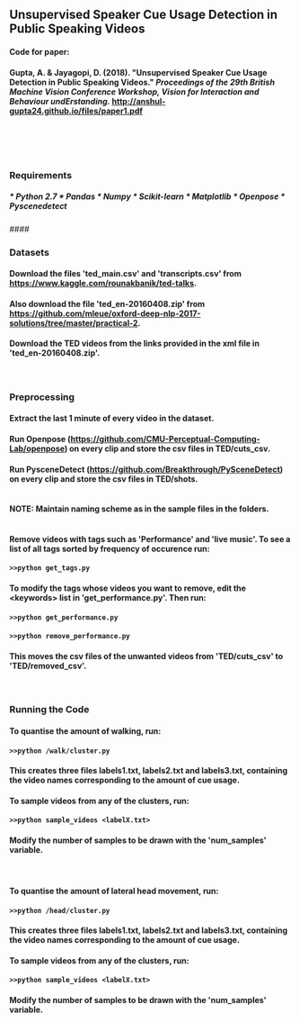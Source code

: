 ## Unsupervised Speaker Cue Usage Detection in Public Speaking Videos

#### Code for paper:
#### Gupta, A. & Jayagopi, D. (2018). "Unsupervised Speaker Cue Usage Detection in Public Speaking Videos." *Proceedings of the 29th British Machine Vision Conference Workshop, Vision for Interaction and Behaviour undErstanding.* http://anshul-gupta24.github.io/files/paper1.pdf
# </br>

####
### Requirements
<h5> 
* Python 2.7
* Pandas
* Numpy
* Scikit-learn
* Matplotlib
* Openpose
* Pyscenedetect
</h5>
#### </br>

### Datasets
#### Download the files 'ted_main.csv' and 'transcripts.csv' from https://www.kaggle.com/rounakbanik/ted-talks.
#### Also download the file 'ted_en-20160408.zip' from https://github.com/mleue/oxford-deep-nlp-2017-solutions/tree/master/practical-2.
#### Download the TED videos from the links provided in the xml file in 'ted_en-20160408.zip'.
#### </br>


### Preprocessing
#### Extract the last 1 minute of every video in the dataset.
#### Run Openpose (https://github.com/CMU-Perceptual-Computing-Lab/openpose) on every clip and store the csv files in TED/cuts_csv.
#### Run PysceneDetect (https://github.com/Breakthrough/PySceneDetect) on every clip and store the csv files in TED/shots. </br> </br>
#### NOTE: Maintain naming scheme as in the sample files in the folders. </br></br>
#### Remove videos with tags such as 'Performance' and 'live music'. To see a list of all tags sorted by frequency of occurence run:
#### ```>>python get_tags.py```
#### To modify the tags whose videos you want to remove, edit the \<keywords\> list in 'get_performance.py'. Then run:
####     ```>>python get_performance.py```
####     ```>>python remove_performance.py```
#### This moves the csv files of the unwanted videos from 'TED/cuts_csv' to 'TED/removed_csv'. 
#### </br>

### Running the Code
#### To quantise the amount of walking, run:
#### ```>>python /walk/cluster.py```
#### This creates three files labels1.txt, labels2.txt and labels3.txt, containing the video names corresponding to the amount of cue usage.
#### To sample videos from any of the clusters, run:
#### ```>>python sample_videos <labelX.txt>```
#### Modify the number of samples to be drawn with the 'num_samples' variable.
#### </br>

#### To quantise the amount of lateral head movement, run:
#### ```>>python /head/cluster.py```
#### This creates three files labels1.txt, labels2.txt and labels3.txt, containing the video names corresponding to the amount of cue usage.
#### To sample videos from any of the clusters, run:
#### ```>>python sample_videos <labelX.txt>```
#### Modify the number of samples to be drawn with the 'num_samples' variable.
